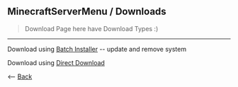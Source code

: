 ## MinecraftServerMenu / Downloads

> Download Page here have Download Types :)

---

<p>Download using <a href="https://raw.githubusercontent.com/gabrielramires/MinecraftServerMenu/Files/Downloads/Installers/Minecraft_Server_Menu_Installer.bat">Batch Installer</a> -- update and remove system</p>

<p>Download using <a href="../../Files/Downloads/Minecraft_Java_Server.bat">Direct Download</a></p>

<p><-- <a href="../">Back</a></p>
